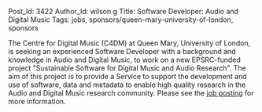 Post_Id: 3422
Author_Id: wilson.g
Title: Software Developer: Audio and Digital Music
Tags: jobs, sponsors/queen-mary-university-of-london, sponsors

<p>The Centre for Digital Music (C4DM) at Queen Mary, University of London,  is seeking an experienced Software Developer with a background and  knowledge in Audio and Digital Music, to work on a new EPSRC-funded  project "Sustainable Software for Digital Music and Audio Research". The  aim of this project is to provide a Service to support the development  and use of software, data and metadata to enable high quality research  in the Audio and Digital Music research community. Please see the <a href="http://webapps.qmul.ac.uk/hr/vacancies/jobs.php?id=1815">job posting</a> for more information.</p>
